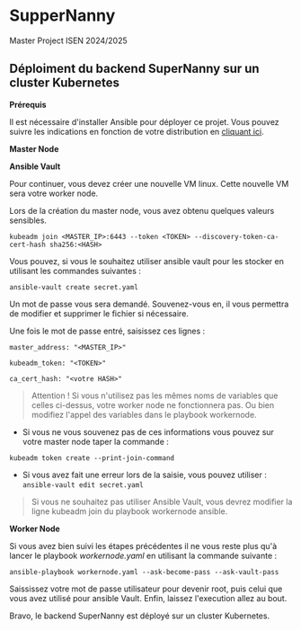# SupperNanny
Master Project ISEN 2024/2025

## Déploiment du backend SuperNanny sur un cluster Kubernetes

**Prérequis**

Il est nécessaire d'installer Ansible pour déployer ce projet. 
Vous pouvez suivre les indications en fonction de votre distribution en [cliquant ici](https://docs.ansible.com/ansible/latest/installation_guide/installation_distros.html).

**Master Node**



**Ansible Vault**

Pour continuer, vous devez créer une nouvelle VM linux. Cette nouvelle VM sera votre worker node. 

Lors de la création du master node, vous avez obtenu quelques valeurs sensibles. 

```kubeadm join <MASTER_IP>:6443 --token <TOKEN> --discovery-token-ca-cert-hash sha256:<HASH>```

Vous pouvez, si vous le souhaitez utiliser ansible vault pour les stocker en utilisant les commandes suivantes : 

```ansible-vault create secret.yaml```

Un mot de passe vous sera demandé. Souvenez-vous en, il vous permettra de modifier et supprimer le fichier si nécessaire.

Une fois le mot de passe entré, saisissez ces lignes : 

```master_address: "<MASTER_IP>"```

```kubeadm_token: "<TOKEN>"```

```ca_cert_hash: "<votre HASH>"```

> Attention ! Si vous n'utilisez pas les mêmes noms de variables que celles ci-dessus, votre worker node ne fonctionnera pas. Ou bien modifiez l'appel des variables dans le playbook workernode. 

- Si vous ne vous souvenez pas de ces informations vous pouvez sur votre master node taper la commande :

```kubeadm token create --print-join-command```

- Si vous avez fait une erreur lors de la saisie, vous pouvez utiliser : ```ansible-vault edit secret.yaml```

> Si vous ne souhaitez pas utiliser Ansible Vault, vous devrez modifier la ligne kubeadm join du playbook workernode ansible.

**Worker Node**

Si vous avez bien suivi les étapes précédentes il ne vous reste plus qu'à lancer le playbook _workernode.yaml_ en utilisant la commande suivante : 

```ansible-playbook workernode.yaml --ask-become-pass --ask-vault-pass```

Saississez votre mot de passe utilisateur pour devenir root, puis celui que vous avez utilisé pour ansible Vault. Enfin, laissez l'execution allez au bout. 

Bravo, le backend SuperNanny est déployé sur un cluster Kubernetes. 
